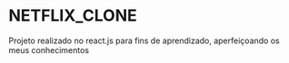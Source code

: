 # NETFLIX_CLONE
 Projeto realizado no react.js  para fins de aprendizado, aperfeiçoando os meus conhecimentos 
